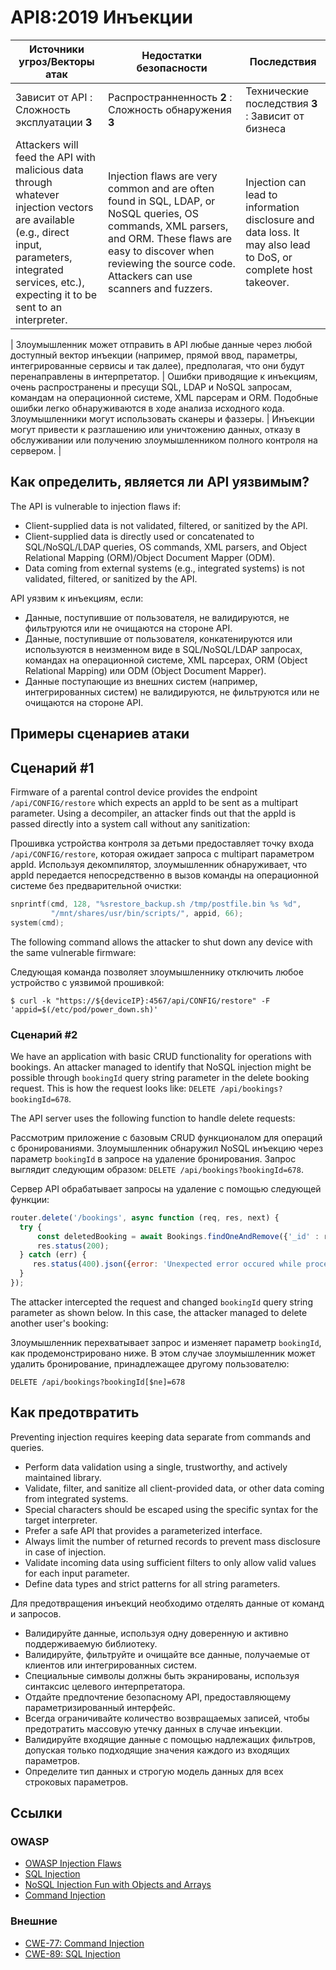 API8:2019 Инъекции
===================

| Источники угроз/Векторы атак | Недостатки безопасности | Последствия |
| - | - | - |
| Зависит от API : Сложность эксплуатации **3** | Распространненность **2** : Сложность обнаружения **3** | Технические последствия **3** : Зависит от бизнеса |
| Attackers will feed the API with malicious data through whatever injection vectors are available (e.g., direct input, parameters, integrated services, etc.), expecting it to be sent to an interpreter. | Injection flaws are very common and are often found in SQL, LDAP, or NoSQL queries, OS commands, XML parsers, and ORM. These flaws are easy to discover when reviewing the source code. Attackers can use scanners and fuzzers. | Injection can lead to information disclosure and data loss. It may also lead to DoS, or complete host takeover. |

| Злоумышленник может отправить в API любые данные через любой доступный вектор инъекции (например, прямой ввод, параметры, интегрированные сервисы и так далее), предполагая, что они будут перенаправлены в интерпретатор. | Ошибки приводящие к инъекциям, очень распространены и пресущи SQL, LDAP и NoSQL запросам, командам на операционной системе, XML парсерам и ORM. Подобные ошибки легко обнаруживаются в ходе анализа исходного кода. Злоумышленники могут использовать сканеры и фаззеры. | Инъекции могут привести к разглашению или уничтожению данных, отказу в обслуживании или получению злоумышленником полного контроля на сервером. |

## Как определить, является ли API уязвимым?

The API is vulnerable to injection flaws if:

* Client-supplied data is not validated, filtered, or sanitized by the API.
* Client-supplied data is directly used or concatenated to SQL/NoSQL/LDAP
  queries, OS commands, XML parsers, and Object Relational Mapping (ORM)/Object
  Document Mapper (ODM).
* Data coming from external systems (e.g., integrated systems) is not validated,
  filtered, or sanitized by the API.

API уязвим к инъекциям, если:

* Данные, поступившие от пользователя, не валидируются, не фильтруются или не очищаются на стороне API.
* Данные, поступившие от пользователя, конкатенируются или используются в неизменном виде в SQL/NoSQL/LDAP запросах, командах на операционной системе, XML парсерах, ORM (Object Relational Mapping) или ODM (Object Document Mapper).
* Данные поступающие из внешних систем (например, интегрированных систем) не валидируются, не фильтруются или не очищаются на стороне API.

## Примеры сценариев атаки

## Сценарий #1

Firmware of a parental control device provides the endpoint
`/api/CONFIG/restore` which expects an appId to be sent as a multipart
parameter. Using a decompiler, an attacker finds out that the appId is passed
directly into a system call without any sanitization:

Прошивка устройства контроля за детьми предоставляет точку входа `/api/CONFIG/restore`, которая ожидает запроса с multipart параметром appId. Используя декомпилятор, злоумышленник обнаруживает, что appId передается непосредственно в вызов команды на операционной системе без предварительной очистки:

```c
snprintf(cmd, 128, "%srestore_backup.sh /tmp/postfile.bin %s %d",
         "/mnt/shares/usr/bin/scripts/", appid, 66);
system(cmd);
```

The following command allows the attacker to shut down any device with the same
vulnerable firmware:

Следующая команда позволяет злоумышленнику отключить любое устройство с уязвимой прошивкой:

```
$ curl -k "https://${deviceIP}:4567/api/CONFIG/restore" -F 'appid=$(/etc/pod/power_down.sh)'
```

### Сценарий #2

We have an application with basic CRUD functionality for operations with
bookings. An attacker managed to identify that NoSQL injection might be possible
through `bookingId` query string parameter in the delete booking request. This
is how the request looks like: `DELETE /api/bookings?bookingId=678`.

The API server uses the following function to handle delete requests:

Рассмотрим приложение с базовым CRUD функционалом для операций с бронированиями. Злоумышленник обнаружил NoSQL инъекцию через параметр `bookingId` в запросе на удаление бронирования. Запрос выглядит следующим образом: `DELETE /api/bookings?bookingId=678`.

Сервер API обрабатывает запросы на удаление с помощью следующей функции:


```javascript
router.delete('/bookings', async function (req, res, next) {
  try {
      const deletedBooking = await Bookings.findOneAndRemove({'_id' : req.query.bookingId});
      res.status(200);
  } catch (err) {
     res.status(400).json({error: 'Unexpected error occured while processing a request'});
  }
});
```

The attacker intercepted the request and changed `bookingId` query string
parameter as shown below. In this case, the attacker managed to delete another
user's booking:

Злоумышленник перехватывает запрос и изменяет параметр `bookingId`, как продемонстрировано ниже. В этом случае злоумышленник может удалить бронирование, принадлежащее другому пользователю:

```
DELETE /api/bookings?bookingId[$ne]=678
```

## Как предотвратить

Preventing injection requires keeping data separate from commands and queries.

* Perform data validation using a single, trustworthy, and actively maintained
  library.
* Validate, filter, and sanitize all client-provided data, or other data coming
  from integrated systems.
* Special characters should be escaped using the specific syntax for the target
  interpreter.
* Prefer a safe API that provides a parameterized interface.
* Always limit the number of returned records to prevent mass disclosure in case
  of injection.
* Validate incoming data using sufficient filters to only allow valid values for
  each input parameter.
* Define data types and strict patterns for all string parameters.

Для предотвращения инъекций необходимо отделять данные от команд и запросов.

* Валидируйте данные, используя одну доверенную и активно поддерживаемую библиотеку.
* Валидируйте, фильтруйте и очищайте все данные, получаемые от клиентов или интегрированных систем.
* Специальные символы должны быть экранированы, используя синтаксис целевого интерпретатора.
* Отдайте предпочтение безопасному API, предоставляющему параметризированный интерфейс.
* Всегда ограничивайте количество возвращаемых записей, чтобы предотратить массовую утечку данных в случае инъекции.
* Валидируйте входящие данные с помощью надлежащих фильтров, допуская только подходящие значения каждого из входящих параметров.
* Определите тип данных и строгую модель данных для всех строковых параметров.

## Ссылки

### OWASP

* [OWASP Injection Flaws][1]
* [SQL Injection][2]
* [NoSQL Injection Fun with Objects and Arrays][3]
* [Command Injection][4]

### Внешние

* [CWE-77: Command Injection][5]
* [CWE-89: SQL Injection][6]

[1]: https://www.owasp.org/index.php/Injection_Flaws
[2]: https://www.owasp.org/index.php/SQL_Injection
[3]: https://www.owasp.org/images/e/ed/GOD16-NOSQL.pdf
[4]: https://www.owasp.org/index.php/Command_Injection
[5]: https://cwe.mitre.org/data/definitions/77.html
[6]: https://cwe.mitre.org/data/definitions/89.html
